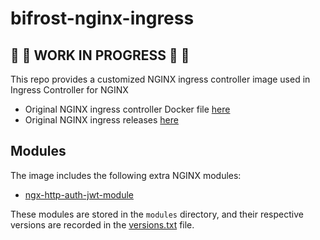 # bifrost-nginx-ingress

## 🚨 🚧 WORK IN PROGRESS 🚧 🚨

This repo provides a customized NGINX ingress controller image used in Ingress Controller for NGINX

- Original NGINX ingress controller Docker file [here](https://github.com/kubernetes/ingress-nginx/blob/main/rootfs/Dockerfile)
- Original NGINX ingress releases [here](https://github.com/kubernetes/ingress-nginx/releases)

## Modules

The image includes the following extra NGINX modules:

- [ngx-http-auth-jwt-module](https://github.com/TeslaGov/ngx-http-auth-jwt-module)

These modules are stored in the `modules` directory, and their respective versions are recorded in the [versions.txt](./modules/versions.txt) file.
